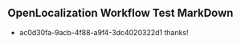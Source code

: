 ## OpenLocalization Workflow Test MarkDown
* ac0d30fa-9acb-4f88-a9f4-3dc4020322d1 thanks!

<!--HONumber=Aug16_HO3-->


